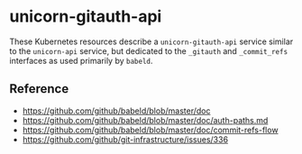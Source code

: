 # unicorn-gitauth-api

These Kubernetes resources describe a `unicorn-gitauth-api` service similar to the `unicorn-api` service, but dedicated to the `_gitauth` and `_commit_refs` interfaces as used primarily by `babeld`.

## Reference

* https://github.com/github/babeld/blob/master/doc
* https://github.com/github/babeld/blob/master/doc/auth-paths.md
* https://github.com/github/babeld/blob/master/doc/commit-refs-flow
* https://github.com/github/git-infrastructure/issues/336
